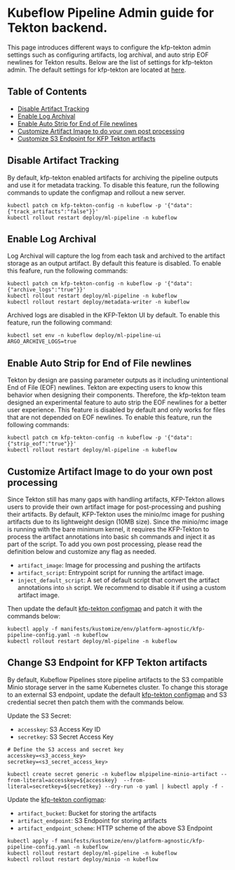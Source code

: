 # Kubeflow Pipeline Admin guide for Tekton backend.

This page introduces different ways to configure the kfp-tekton admin settings such as configuring artifacts, log archival, and auto strip EOF newlines for Tekton results. Below are the list of settings for kfp-tekton admin. The default settings for kfp-tekton are located at [here](/manifests/kustomize/env/platform-agnostic/kfp-pipeline-config.yaml).

## Table of Contents

- [Disable Artifact Tracking](#disable-artifact-tracking)
- [Enable Log Archival](#enable-log-archival)
- [Enable Auto Strip for End of File newlines](#enable-auto-strip-for-end-of-file-newlines)
- [Customize Artifact Image to do your own post processing](#customize-artifact-image-to-do-your-own-post-processing)
- [Customize S3 Endpoint for KFP Tekton artifacts](#change-s3-endpoint-for-kfp-tekton-artifacts)


## Disable Artifact Tracking

By default, kfp-tekton enabled artifacts for archiving the pipeline outputs and use it for metadata tracking. To disable this feature, run the following commands to update the configmap and rollout a new server.

```shell
kubectl patch cm kfp-tekton-config -n kubeflow -p '{"data":{"track_artifacts":"false"}}'
kubectl rollout restart deploy/ml-pipeline -n kubeflow
```

## Enable Log Archival

Log Archival will capture the log from each task and archived to the artifact storage as an output artifact. By default this feature is disabled. To enable this feafure, run the following commands:

```shell
kubectl patch cm kfp-tekton-config -n kubeflow -p '{"data":{"archive_logs":"true"}}'
kubectl rollout restart deploy/ml-pipeline -n kubeflow
kubectl rollout restart deploy/metadata-writer -n kubeflow
```

Archived logs are disabled in the KFP-Tekton UI by default. To enable this feature, run the following command:

```shell
kubectl set env -n kubeflow deploy/ml-pipeline-ui ARGO_ARCHIVE_LOGS=true
```

## Enable Auto Strip for End of File newlines

Tekton by design are passing parameter outputs as it including unintentional End of File (EOF) newlines. Tekton are expecting users to know this behavior when designing their components. Therefore, the kfp-tekton team designed an experimental feature to auto strip the EOF newlines for a better user experience. This feature is disabled by default and only works for files that are not depended on EOF newlines. To enable this feature, run the following commands:
```shell
kubectl patch cm kfp-tekton-config -n kubeflow -p '{"data":{"strip_eof":"true"}}'
kubectl rollout restart deploy/ml-pipeline -n kubeflow
```

## Customize Artifact Image to do your own post processing

Since Tekton still has many gaps with handling artifacts, KFP-Tekton allows users to provide their own artifact image for post-processing and pushing their artifacts. By default, KFP-Tekton uses the minio/mc image for pushing artifacts due to its lightweight design (10MB size). Since the minio/mc image is running with the bare minimum kernel, it requires the KFP-Tekton to process the artifact annotations into basic sh commands and inject it as part of the script. To add you own post processing, please read the definition below and customize any flag as needed.

- `artifact_image`: Image for processing and pushing the artifacts
- `artifact_script`: Entrypoint script for running the artifact image.
- `inject_default_script`: A set of default script that convert the artifact annotations into `sh` script. We recommend to disable it if using a custom artifact image. 

Then update the default [kfp-tekton configmap](/manifests/kustomize/env/platform-agnostic/kfp-pipeline-config.yaml) and patch it with the commands below:
```shell
kubectl apply -f manifests/kustomize/env/platform-agnostic/kfp-pipeline-config.yaml -n kubeflow
kubectl rollout restart deploy/ml-pipeline -n kubeflow
```

## Change S3 Endpoint for KFP Tekton artifacts

By default, Kubeflow Pipelines store pipeline artifacts to the S3 compatible Minio storage server in the same Kubernetes cluster. To change this storage to an external S3 endpoint, update the default [kfp-tekton configmap](/manifests/kustomize/env/platform-agnostic/kfp-pipeline-config.yaml) and S3 credential secret then patch them with the commands below.

Update the S3 Secret:
- `accesskey`: S3 Access Key ID
- `secretkey`: S3 Secret Access Key
```shell
# Define the S3 access and secret key
accesskey=<s3_access_key>
secretkey=<s3_secret_access_key>

kubectl create secret generic -n kubeflow mlpipeline-minio-artifact --from-literal=accesskey=${accesskey}  --from-literal=secretkey=${secretkey} --dry-run -o yaml | kubectl apply -f -
```

Update the [kfp-tekton configmap](/manifests/kustomize/env/platform-agnostic/kfp-pipeline-config.yaml):
- `artifact_bucket`: Bucket for storing the artifacts
- `artifact_endpoint`: S3 Endpoint for storing artifacts
- `artifact_endpoint_scheme`: HTTP scheme of the above S3 Endpoint
```shell
kubectl apply -f manifests/kustomize/env/platform-agnostic/kfp-pipeline-config.yaml -n kubeflow
kubectl rollout restart deploy/ml-pipeline -n kubeflow
kubectl rollout restart deploy/minio -n kubeflow
```
